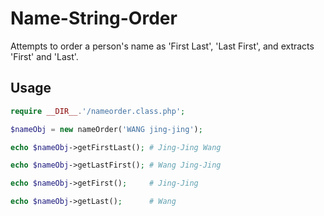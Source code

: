 # Name-String-Order
Attempts to order a person's name as 'First Last', 'Last First', and extracts 'First' and 'Last'.

## Usage

```php
require __DIR__.'/nameorder.class.php';

$nameObj = new nameOrder('WANG jing-jing');

echo $nameObj->getFirstLast(); # Jing-Jing Wang

echo $nameObj->getLastFirst(); # Wang Jing-Jing

echo $nameObj->getFirst();     # Jing-Jing

echo $nameObj->getLast();      # Wang
```
